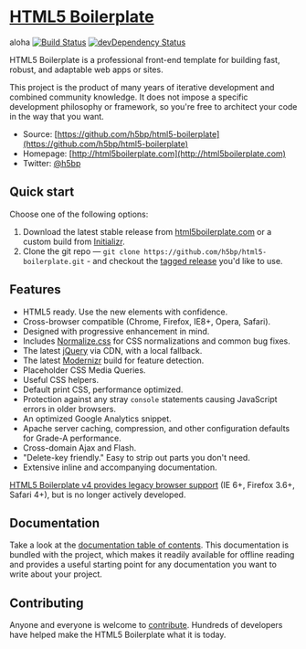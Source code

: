 # [HTML5 Boilerplate](http://html5boilerplate.com)
aloha
[![Build Status](https://travis-ci.org/h5bp/html5-boilerplate.svg)](https://travis-ci.org/h5bp/html5-boilerplate)
[![devDependency Status](https://david-dm.org/h5bp/html5-boilerplate/dev-status.svg)](https://david-dm.org/h5bp/html5-boilerplate#info=devDependencies)

HTML5 Boilerplate is a professional front-end template for building fast,
robust, and adaptable web apps or sites.

This project is the product of many years of iterative development and combined
community knowledge. It does not impose a specific development philosophy or
framework, so you're free to architect your code in the way that you want.

* Source: [https://github.com/h5bp/html5-boilerplate](https://github.com/h5bp/html5-boilerplate)
* Homepage: [http://html5boilerplate.com](http://html5boilerplate.com)
* Twitter: [@h5bp](http://twitter.com/h5bp)


## Quick start

Choose one of the following options:

1. Download the latest stable release from
   [html5boilerplate.com](http://html5boilerplate.com/) or a custom build from
   [Initializr](http://www.initializr.com).
2. Clone the git repo — `git clone
   https://github.com/h5bp/html5-boilerplate.git` - and checkout the [tagged
   release](https://github.com/h5bp/html5-boilerplate/releases) you'd like to
   use.


## Features

* HTML5 ready. Use the new elements with confidence.
* Cross-browser compatible (Chrome, Firefox, IE8+, Opera, Safari).
* Designed with progressive enhancement in mind.
* Includes [Normalize.css](http://necolas.github.com/normalize.css/) for CSS
  normalizations and common bug fixes.
* The latest [jQuery](http://jquery.com/) via CDN, with a local fallback.
* The latest [Modernizr](http://modernizr.com/) build for feature detection.
* Placeholder CSS Media Queries.
* Useful CSS helpers.
* Default print CSS, performance optimized.
* Protection against any stray `console` statements causing JavaScript errors
  in older browsers.
* An optimized Google Analytics snippet.
* Apache server caching, compression, and other configuration defaults for
  Grade-A performance.
* Cross-domain Ajax and Flash.
* "Delete-key friendly." Easy to strip out parts you don't need.
* Extensive inline and accompanying documentation.

[HTML5 Boilerplate v4 provides legacy browser
support](https://github.com/h5bp/html5-boilerplate/tree/v4) (IE 6+, Firefox
3.6+, Safari 4+), but is no longer actively developed.

## Documentation

Take a look at the [documentation table of contents](dist/doc/TOC.md). This
documentation is bundled with the project, which makes it readily available for
offline reading and provides a useful starting point for any documentation you
want to write about your project.


## Contributing

Anyone and everyone is welcome to [contribute](CONTRIBUTING.md). Hundreds of
developers have helped make the HTML5 Boilerplate what it is today.
